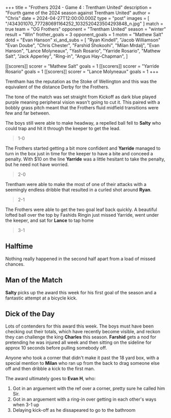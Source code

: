 +++
title = "Frothers 2024 - Game 4 : Trentham United"
description = "Fourth game of the 2024 season against Trentham United"
author = "Chris"
date = 2024-04-27T12:00:00.000Z
type = "post"
images = [ "/434301070_777280691164252_1032520423504293848_n.jpg" ]
match = true
team = "OG Frothers"
opponent = "Trentham United"
season = "winter"
result = "Win"
frother_goals = 3
opponent_goals = 1
motm = "Mathew Salt"
dotd = "Evan Hanson"
xi_and_subs = [
  "Ryan Kindell",
  "Jacob Williamson"
  "Evan Doube",
  "Chris Chester",
  "Farshid Shokoohi",
  "Milan Mrdalj",
  "Evan Hanson",
  "Lance Molyneaux",
  "Yash Rosario",
  "Yarride Rosario",
  "Mathew Salt",
  "Jack Apperley",
  "Ring-in",
  "Angus Hay-Chapman",
]

[[scorers]]
scorer = "Mathew Salt"
goals = 1
[[scorers]]
scorer = "Yarride Rosario"
goals = 1
[[scorers]]
scorer = "Lance Molyneaux"
goals = 1
+++

Trentham has the reputation as the Stoke of Wellington and this was the equivalent of the distance Derby for the Frothers.

The tone of the match was set straight from Kickoff as dark blue played purple meaning peripheral vision wasn't going to cut it. This paired with a bobbly grass pitch meant that the Frothers fluid midfield transitions were few and far between.

The boys still were able to make headway, a repelled ball fell to **Salty** who could trap and hit it through the keeper to get the lead.

> 1-0

The Frothers started getting a bit more confident and **Yarride** managed to turn in the box just in time for the keeper to have a bite and conceed a penalty. With $10 on the line **Yarride** was a little hesitant to take the penalty, but he need not have worried.

> 2-0

Trentham were able to make the most of one of their attacks with a seemingly endless dribble that resulted in a curled shot around **Ryan**.

> 2-1

The Frothers were able to get the two goal leaf back quickly. A beautiful lofted ball over the top by Fashids Ringin just missed Yarride, went under the keeper, and sat for **Lance** to tap home

> 3-1

## Halftime

Nothing really happened in the second half apart from a load of missed chances.

## Man of the Match
**Salty** picks up the award this week for his first goal of the season and a fantastic attempt at a bicycle kick.

## Dick of the Day
Lots of contenders for this award this week. The boys must have been checking out their totals, which have recently become visible, and reckon they can challenge the king **Charles** this season. **Farshid** gets a nod for pretending he was injured all week and then sitting on the sideline for approx 10 seconds before pulling somebody off.

Anyone who took a corner that didn't make it past the 18 yard box, with a special mention to **Milan** who ran up from the back to drag someone else off and then dribble a kick to the first man.

The award ultimately goes to **Evan H**, who:
1. Got in an arguement with the ref over a corner, pretty sure he called him Sir.
2. Got in an arguement with a ring-in over getting in each other's ways when 3-1 up
3. Delaying kick-off as he dissapeared to go to the bathroom